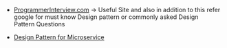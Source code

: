 - [ProgrammerInterview.com](https://www.programmerinterview.com/index.php/design-pattern-questions/design-pattern-interview-questions-and-answers/) -> Useful Site and also in addition to this refer google for must know Design pattern or commonly asked Design Pattern Questions

- [Design Pattern for Microservice](https://dzone.com/articles/design-patterns-for-microservices?edition=407230&utm_source=Daily%20Digest&utm_medium=email&utm_campaign=Daily%20Digest%202018-10-17)

